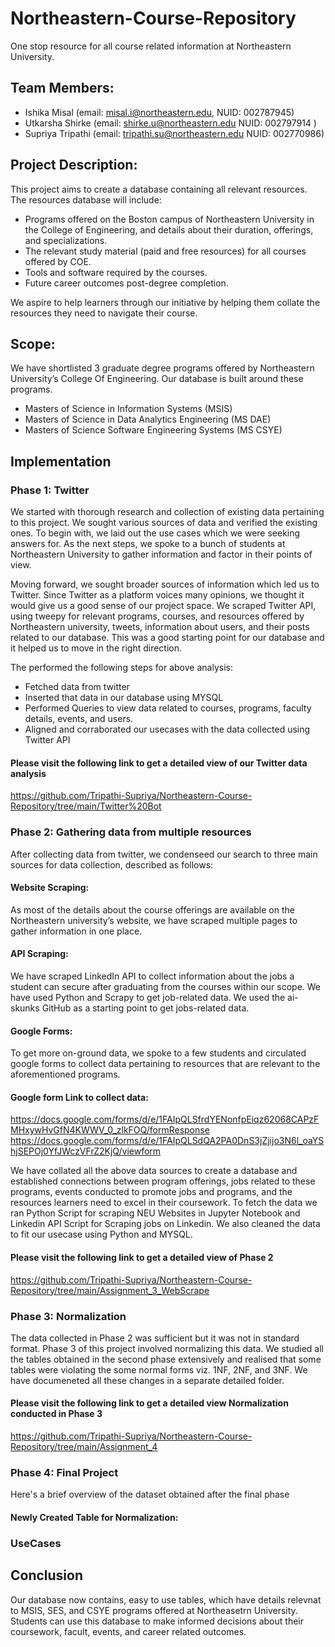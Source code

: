 # Northeastern-Course-Repository

One stop resource for all course related information at Northeastern University.  

## Team Members: 

- Ishika Misal (email: misal.i@northeastern.edu, NUID: 002787945)
- Utkarsha Shirke (email: shirke.u@northeastern.edu NUID: 002797914 )
- Supriya Tripathi (email: tripathi.su@northeastern.edu NUID: 002770986)

## Project Description: 

This project aims to create a database containing all relevant resources. The resources database will include: 

- Programs offered on the Boston campus of Northeastern University in the College of Engineering, and details about their duration, offerings, and specializations. 
- The relevant study material (paid and free resources) for all courses offered by COE. 
- Tools and software required by the courses.  
- Future career outcomes post-degree completion. 

We aspire to help learners through our initiative by helping them collate the resources they need to navigate their course. 

## Scope: 

We have shortlisted 3 graduate degree programs offered by Northeastern University’s College Of Engineering.  Our database is built around these programs. 
- Masters of Science in Information Systems (MSIS)
- Masters of Science in Data Analytics Engineering (MS DAE)
- Masters of Science Software Engineering Systems (MS CSYE)

## Implementation

### Phase 1: Twitter 

We started with thorough research and collection of existing data pertaining to this project. We sought various sources of data and verified the existing ones. To begin with, we laid out the use cases which we were seeking answers for. As the next steps, we spoke to a bunch of students at Northeastern University to gather information and factor in their points of view. 

Moving forward, we sought broader sources of information which led us to Twitter. Since Twitter as a platform voices many opinions, we thought it would give us a good sense of our project space. We scraped Twitter API, using tweepy for relevant programs, courses, and resources offered by Northeastern university, tweets, information about users, and their posts related to our database. This was a good starting point for our database and it helped us to move in the right direction. 

The performed the following steps for above analysis: 

- Fetched data from twitter 
- Inserted that data in our database using MYSQL
- Performed Queries to view data related to courses, programs, faculty details, events, and users. 
- Aligned and corraborated our usecases with the data collected using Twitter API 

#### Please visit the following link to get a detailed view of our Twitter data analysis
https://github.com/Tripathi-Supriya/Northeastern-Course-Repository/tree/main/Twitter%20Bot


### Phase 2: Gathering data from multiple resources

After collecting data from twitter, we condenseed our search to three main sources for data collection, described as follows: 

#### Website Scraping: 
As most of the details about the course offerings are available on the Northeastern university’s website, we have scraped multiple pages to gather information in one place. 

#### API Scraping: 
We have scraped LinkedIn API to collect information about the jobs a student can secure after graduating from the courses within our scope. We have used Python and Scrapy to get job-related data. We used the ai-skunks GitHub as a starting point to get jobs-related data. 

#### Google Forms: 
To get more on-ground data, we spoke to a few students and circulated google forms to collect data pertaining to resources that are relevant to the aforementioned programs. 

#### Google form Link to collect data:
https://docs.google.com/forms/d/e/1FAIpQLSfrdYENonfpEiqz62068CAPzFMHxywHvGfN4KWWV_0_zlkFOQ/formResponse
https://docs.google.com/forms/d/e/1FAIpQLSdQA2PA0DnS3jZjijo3N6l_oaYShjSEPOj0YfJWczVFrZ2KjQ/viewform

We have collated all the above data sources to create a database and established connections between program offerings, jobs related to these programs, events conducted to promote jobs and programs, and the resources learners need to excel in their coursework. To fetch the data we ran Python Script for scraping NEU Websites in Jupyter Notebook and Linkedin API Script for Scraping jobs on Linkedin. We also cleaned the data to fit our usecase using Python and MYSQL. 


#### Please visit the following link to get a detailed view of Phase 2
https://github.com/Tripathi-Supriya/Northeastern-Course-Repository/tree/main/Assignment_3_WebScrape

### Phase 3: Normalization

The data collected in Phase 2 was sufficient but it was not in standard format. Phase 3 of this project involved normalizing this data. We studied all the tables obtained in the second phase extensively and realised that some tables were violating the some normal forms viz. 1NF, 2NF, and 3NF. We have documeneted all these changes in a separate detailed folder. 

#### Please visit the following link to get a detailed view Normalization conducted in Phase 3
https://github.com/Tripathi-Supriya/Northeastern-Course-Repository/tree/main/Assignment_4

### Phase 4: Final Project

Here's a brief overview of the dataset obtained after the final phase

#### Newly Created Table for Normalization:


### UseCases 

## Conclusion

Our database now contains, easy to use tables, which have details relevnat to MSIS, SES, and CSYE programs offered at Northeasetrn University. Students can use this database to make informed decisions about their coursework, facult, events, and career related outcomes. 


